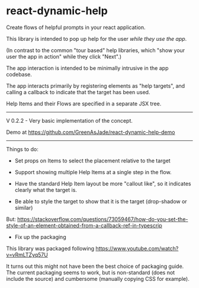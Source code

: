 # react-dynamic-help
Create flows of helpful prompts in your react application.

This library is intended to pop up help for the user _while they use the app_.

(In contrast to the common "tour based" help libraries, which "show your user the app in action" while they click "Next".)

The app interaction is intended to be minimally intrusive in the app codebase.

The app interacts primarily by registering elements as "help targets", and calling a callback to indicate that the target has been used.

Help Items and their Flows are specified in a separate JSX tree.

---

V 0.2.2 - Very basic implementation of the concept.

Demo at https://github.com/GreenAsJade/react-dynamic-help-demo

---

Things to do:

 - Set props on Items to select the placement relative to the target

 - Support showing multiple Help Items at a single step in the flow.

 - Have the standard Help Item layout be more "callout like", so it indicates clearly what the target is.

 - Be able to style the target to show that it is the target (drop-shadow or similar)

 But: https://stackoverflow.com/questions/73059467/how-do-you-set-the-style-of-an-element-obtained-from-a-callback-ref-in-typescrip

 - Fix up the packaging

This library was packaged following https://www.youtube.com/watch?v=vRmLTZyq57U

It turns out this might not have been the best choice of packaging guide.   The current packaging seems to work, but is non-standard (does not include the source) and cumbersome (manually copying CSS for example).